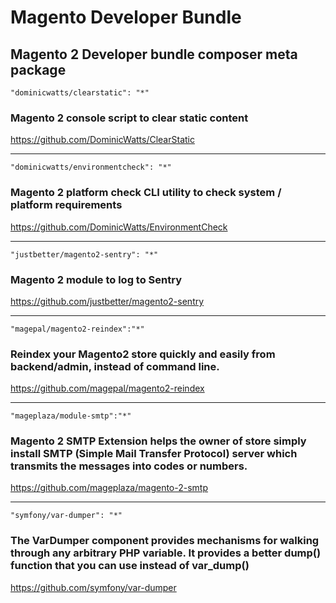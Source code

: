 # Magento Developer Bundle

## Magento 2 Developer bundle composer meta package

    "dominicwatts/clearstatic": "*"
    
### Magento 2 console script to clear static content

https://github.com/DominicWatts/ClearStatic 
   
---
   
    "dominicwatts/environmentcheck": "*"
    
### Magento 2 platform check CLI utility to check system / platform requirements
  
https://github.com/DominicWatts/EnvironmentCheck  
    
---
    
    "justbetter/magento2-sentry": "*"
    
### Magento 2 module to log to Sentry

https://github.com/justbetter/magento2-sentry

---

    "magepal/magento2-reindex":"*"

### Reindex your Magento2 store quickly and easily from backend/admin, instead of command line. 

https://github.com/magepal/magento2-reindex

---

    "mageplaza/module-smtp":"*"
    
### Magento 2 SMTP Extension helps the owner of store simply install SMTP (Simple Mail Transfer Protocol) server which transmits the messages into codes or numbers.

https://github.com/mageplaza/magento-2-smtp

---

    "symfony/var-dumper": "*"
    
### The VarDumper component provides mechanisms for walking through any arbitrary PHP variable. It provides a better dump() function that you can use instead of var_dump()

https://github.com/symfony/var-dumper
